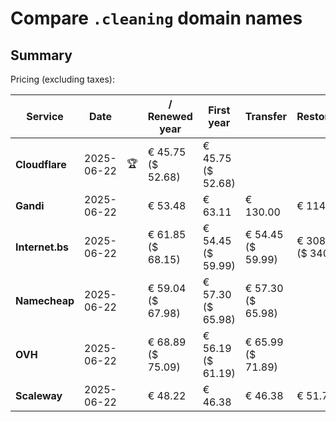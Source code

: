 # Compare `.cleaning` domain names

## Summary

Pricing (excluding taxes):

| Service | Date |  | / Renewed year | First year | Transfer | Restoration |
|--|--|--|--|--|--|--|
| **Cloudflare** | 2025-06-22 | 🏆 | € 45.75<br>($ 52.68) | € 45.75<br>($ 52.68) |  |  |
| **Gandi** | 2025-06-22 |  | € 53.48 | € 63.11 | € 130.00 | € 114.51 |
| **Internet.bs** | 2025-06-22 |  | € 61.85<br>($ 68.15) | € 54.45<br>($ 59.99) | € 54.45<br>($ 59.99) | € 308.89<br>($ 340.35) |
| **Namecheap** | 2025-06-22 |  | € 59.04<br>($ 67.98) | € 57.30<br>($ 65.98) | € 57.30<br>($ 65.98) |  |
| **OVH** | 2025-06-22 |  | € 68.89<br>($ 75.09) | € 56.19<br>($ 61.19) | € 65.99<br>($ 71.89) |  |
| **Scaleway** | 2025-06-22 |  | € 48.22 | € 46.38 | € 46.38 | € 51.74 |
